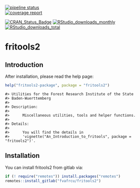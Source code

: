 [![pipeline status](https://gitlab.com/fvafrcu/fritools/badges/master/pipeline.svg)](https://gitlab.com/fvafrcu/fritools/-/commits/master)    
[![coverage report](https://gitlab.com/fvafrcu/fritools/badges/master/coverage.svg)](https://gitlab.com/fvafrcu/fritools/-/commits/master)
<!-- 
    [![Build Status](https://travis-ci.org/fvafrcu/fritools2.svg?branch=master)](https://travis-ci.org/fvafrcu/fritools2)
    [![Coverage Status](https://codecov.io/github/fvafrcu/fritools2/coverage.svg?branch=master)](https://codecov.io/github/fvafrcu/fritools2?branch=master)
-->
[![CRAN_Status_Badge](https://www.r-pkg.org/badges/version/fritools2)](https://cran.r-project.org/package=fritools2)
[![RStudio_downloads_monthly](https://cranlogs.r-pkg.org/badges/fritools2)](https://cran.r-project.org/package=fritools2)
[![RStudio_downloads_total](https://cranlogs.r-pkg.org/badges/grand-total/fritools2)](https://cran.r-project.org/package=fritools2)

<!-- README.md is generated from README.Rmd. Please edit that file -->



# fritools2
## Introduction

After installation, please read the help page:

```r
help("fritools2-package", package = "fritools2")
```


```
#> Utilities for the Forest Research Institute of the State
#> Baden-Wuerttemberg
#> 
#> Description:
#> 
#>      Miscellaneous utilities, tools and helper functions.
#> 
#> Details:
#> 
#>      You will find the details in
#>      'vignette("An_Introduction_to_fritools", package = "fritools2")'.
```

## Installation

You can install fritools2 from gitlab via:


```r
if (! require("remotes")) install.packages("remotes")
remotes::install_gitlab("fvafrcu/fritools2")
```


